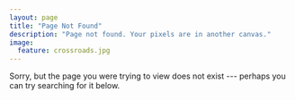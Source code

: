 ```yaml
---
layout: page
title: "Page Not Found"
description: "Page not found. Your pixels are in another canvas."
image:
  feature: crossroads.jpg
---  
```


Sorry, but the page you were trying to view does not exist --- perhaps you can try searching for it below.

<script>
  var GOOG_FIXURL_LANG = 'en';
  var GOOG_FIXURL_SITE = '{{ site.url }}'
</script>
<script src="http://linkhelp.clients.google.com/tbproxy/lh/wm/fixurl.js"></script>
